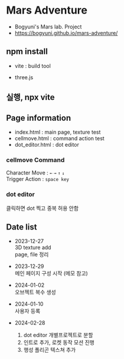 # Mars Adventure

- Bogyuni's Mars lab. Project
- https://bogyuni.github.io/mars-adventure/

## npm install

- vite : build tool

- three.js

## 실행, npx vite

## Page information

- index.html : main page, texture test
- cellmove.html : command action test
- dot_editor.html : dot editor

### cellmove Command

Character Move : `←` `→` `↑` `↓` <br>
Trigger Action : `space key`

### dot editor

클릭하면 dot 찍고 중복 허용 안함

## Date list

- 2023-12-27<br>
  3D texture add<br>
  page, file 정리<br>

- 2023-12-29<br>
  메인 페이지 구성 시작 (메모 참고)

- 2024-01-02<br>
  오브젝트 복수 생성

- 2024-01-10<br>
  사용자 등록

- 2024-02-28<br>
  1. dot editor 개별프로젝트로 분할
  2. 인트로 추가, 로켓 동작 모션 진행
  3. 행성 폴리곤 텍스쳐 추가
